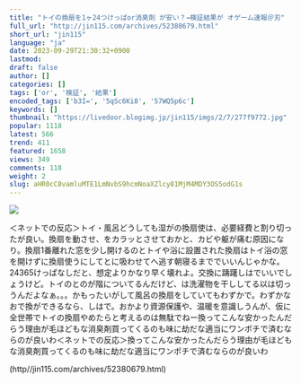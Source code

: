 ```yaml
---
title: "トイの換扇を1ヶ24つけっぱor消臭剤 が安い？→検証結果が オゲーム速報＠刃"
full_url: "http://jin115.com/archives/52380679.html"
short_url: "jin115"
language: "ja"
date: 2023-09-29T21:30:32+0900
lastmod: 
draft: false
author: []
categories: []
tags: ['or', '検証', '結果']
encoded_tags: ['b3I=', '5qSc6Ki8', '57WQ5p6c']
keywords: []
thumbnail: "https://livedoor.blogimg.jp/jin115/imgs/2/7/277f9772.jpg"
popular: 1118
latest: 566
trend: 411
featured: 1658
views: 349
comments: 118
weight: 2
slug: aHR0cC8vamluMTE1LmNvbS9hcmNoaXZlcy81MjM4MDY3OS5odG1s
---
```


![](https://livedoor.blogimg.jp/jin115/imgs/2/7/277f9772.jpg)

＜ネットでの反応＞トイ・風呂どうしても湿がの換扇使は、必要経費と割り切ったが良い。換扇を動させ、をカラッとさせておかと、カビや躯が痛む原因になり。換扇1番離れた窓を少し開けるのとトイや浴に設置された換扇はトイ浴の窓を開けずに換扇使うにしてとに吸わせてへ逃す朝寝るまででいいんじゃかな。24365けっぱなしだと、想定よりかなり早く壊れよ。交換に躊躇しはでいいでしょうけど。トイのとのが階についてるんだけど、は洗濯物を干ししてる以は切っうんだよなぁ。。。かもったいがして風呂の換扇をしていてもわずかで。わずかなおで換ができるなら、しはで。おかより資源保護や、温暖を意識しうんが、仮に全世帯でトイの換扇やめたらと考えるのは無駄でねー換ってこんな安かったんだらう理由が毛ほどもな消臭剤買ってくるのも味に劫だな適当にワンポチで済むならのが良いわ＜ネットでの反応＞換ってこんな安かったんだらう理由が毛ほどもな消臭剤買ってくるのも味に劫だな適当にワンポチで済むならのが良いわ

(http//jin115.com/archives/52380679.html)
